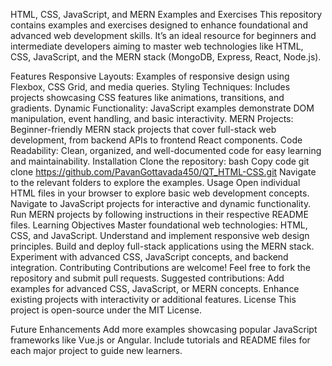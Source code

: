 HTML, CSS, JavaScript, and MERN Examples and Exercises
This repository contains examples and exercises designed to enhance foundational and advanced web development skills. It’s an ideal resource for beginners and intermediate developers aiming to master web technologies like HTML, CSS, JavaScript, and the MERN stack (MongoDB, Express, React, Node.js).

Features
Responsive Layouts: Examples of responsive design using Flexbox, CSS Grid, and media queries.
Styling Techniques: Includes projects showcasing CSS features like animations, transitions, and gradients.
Dynamic Functionality: JavaScript examples demonstrate DOM manipulation, event handling, and basic interactivity.
MERN Projects: Beginner-friendly MERN stack projects that cover full-stack web development, from backend APIs to frontend React components.
Code Readability: Clean, organized, and well-documented code for easy learning and maintainability.
Installation
Clone the repository:
bash
Copy code
git clone https://github.com/PavanGottavada450/QT_HTML-CSS.git
Navigate to the relevant folders to explore the examples.
Usage
Open individual HTML files in your browser to explore basic web development concepts.
Navigate to JavaScript projects for interactive and dynamic functionality.
Run MERN projects by following instructions in their respective README files.
Learning Objectives
Master foundational web technologies: HTML, CSS, and JavaScript.
Understand and implement responsive web design principles.
Build and deploy full-stack applications using the MERN stack.
Experiment with advanced CSS, JavaScript concepts, and backend integration.
Contributing
Contributions are welcome! Feel free to fork the repository and submit pull requests.
Suggested contributions:
Add examples for advanced CSS, JavaScript, or MERN concepts.
Enhance existing projects with interactivity or additional features.
License
This project is open-source under the MIT License.

Future Enhancements
Add more examples showcasing popular JavaScript frameworks like Vue.js or Angular.
Include tutorials and README files for each major project to guide new learners.
